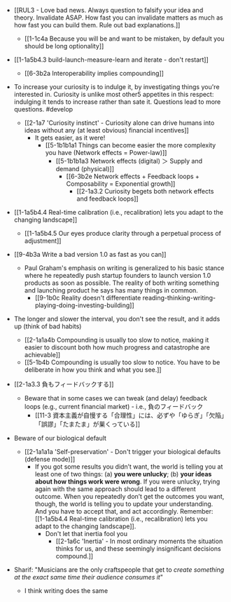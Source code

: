 - [[RUL3 - Love bad news. Always question to falsify your idea and theory. Invalidate ASAP. How fast you can invalidate matters as much as how fast you can build them. Rule out bad explanations.]]
	- [[1-1c4a Because you will be and want to be mistaken, by default you should be long optionality]]

- [[1-1a5b4.3 build-launch-measure-learn and iterate - don't restart]]
	- [[6-3b2a Interoperability implies compounding]]

- To increase your curiosity is to indulge it, by investigating things you're interested in. Curiosity is unlike most other5 appetites in this respect: indulging it tends to increase rather than sate it. Questions lead to more questions. #develop
	- [[2-1a7 'Curiosity instinct' - Curiosity alone can drive humans into ideas without any (at least obvious) financial incentives]]
		- It gets easier, as it were!
			- [[5-1b1b1a1 Things can become easier the more complexity you have (Network effects = Power-law)]]
				- [[5-1b1b1a3 Network effects (digital) ＞ Supply and demand (physical)]]
					- [[6-3b2e Network effects + Feedback loops + Composability = Exponential growth]]
						- [[2-1a3.2 Curiosity begets both network effects and feedback loops]]

- [[1-1a5b4.4 Real-time calibration (i.e., recalibration) lets you adapt to the changing landscape]]
	- [[1-1a5b4.5 Our eyes produce clarity through a perpetual process of adjustment]]

- [[9-4b3a Write a bad version 1.0 as fast as you can]]
	- Paul Graham's emphasis on writing is generalized to his basic stance where he repeatedly push startup founders to launch version 1.0 products as soon as possible. The reality of both writing something and launching product he says has many things in common.
		- [[9-1b0c Reality doesn't differentiate reading-thinking-writing-playing-doing-investing-building]]

- The longer and slower the interval, you don't see the result, and it adds up (think of bad habits)
	- [[2-1a1a4b Compounding is usually too slow to notice, making it easier to discount both how much progress and catastrophe are achievable]]
	- [[5-1b4b Compounding is usually too slow to notice. You have to be deliberate in how you think and what you see.]]

- [[2-1a3.3 負もフィードバックする]]
	- Beware that in some cases we can tweak (and delay) feedback loops (e.g., current financial market) - i.e., 負のフィードバック
		- [[11-3 資本主義が自慢する「合理性」には、必ずや「ゆらぎ」「欠陥」「誤謬」「たまたま」が巣くっている]]

- Beware of our biological default
	- [[2-1a1a1a 'Self-preservation' - Don't trigger your biological defaults (defense mode)]]
		- If you got some results you didn’t want, the world is telling you at least one of two things: (a) **you were unlucky**; (b) **your ideas about how things work were wrong**. If you were unlucky, trying again with the same approach should lead to a different outcome. When you repeatedly don’t get the outcomes you want, though, the world is telling you to update your understanding. And you have to accept that, and act accordingly. Remember: [[1-1a5b4.4 Real-time calibration (i.e., recalibration) lets you adapt to the changing landscape]].
			- Don't let that inertia fool you
				- [[2-1a6c 'Inertia' - In most ordinary moments the situation thinks for us, and these seemingly insignificant decisions compound.]]

- Sharif: "Musicians are the only craftspeople that get to _create something at the exact same time their audience consumes it_"
	- I think writing does the same
